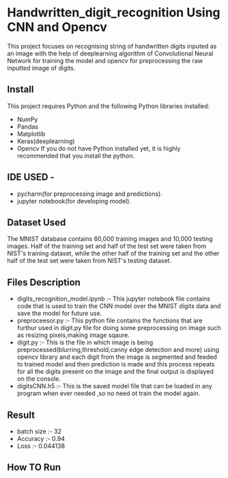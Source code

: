 # Handwritten_digit_recognition Using CNN and Opencv
This project focuses on recognising string of handwritten digits inputed as an image with the help of deeplearning algorithm of Convolutional Neural Network for training the model and opencv for preprocessing the raw inputted image of digits.
## Install
This project requires Python and the following Python libraries installed:
* NumPy
* Pandas
* Matplotlib
* Keras(deeplearning)
* Opencv
If you do not have Python installed yet, it is highly recommended that you install the python.
## IDE USED -  
* pycharm(for preprocessing image and predictions).
* jupyter notebook(for developing  model).
## Dataset Used
The MNIST database contains 60,000 training images and 10,000 testing images. Half of the training set and half of the test set were taken from NIST's training dataset, while the other half of the training set and the other half of the test set were taken from NIST's testing dataset.


## Files Description
* digits_recognition_model.ipynb :- This jupyter notebook file contains code that is used to train the CNN model over the MNIST digits data and save the model for future use.
* preproceesor.py :- This python file contains the functions that are furthur used in digit.py file for doing some preprocessing on image such as resizing pixels,making image sqaure.
* digit.py :- This is the file in which image is being preprocessed(blurring,threshold,canny edge detection and more) using opencv library
and each digit from the image is segmented and feeded to trained model and then prediction is made and this process repeats for all the digits present on the image and the final output is displayed on the console.
* digitsCNN.h5 :- This is the saved model file that can be loaded in any program when ever needed ,so no need ot train the model again.

## Result
* batch size :- 32
* Accuracy :- 0.94
* Loss :- 0.044138

## How TO Run

